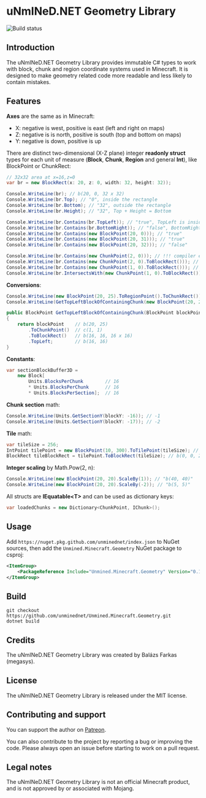 ﻿# uNmINeD.NET Geometry Library

![Build status](https://github.com/unminednet/unmined.minecraft.geometry/actions/workflows/publish.yml/badge.svg)

## Introduction

The uNmINeD.NET Geometry Library provides immutable C# types to work with block, chunk and region coordinate systems used in Minecraft.
It is designed to make geometry related code more readable and less likely to contain mistakes.

## Features

__Axes__ are the same as in Minecraft:

* X: negative is west, positive is east (left and right on maps)
* Z: negative is is north, positive is south (top and bottom on maps)
* Y: negative is down, positive is up

There are distinct two-dimensional (X-Z plane) integer __readonly struct__ types for each unit of measure (__Block__, __Chunk__, __Region__ and general __Int__), like BlockPoint or ChunkRect: 

```csharp
// 32x32 area at x=16,z=0
var br = new BlockRect(x: 20, z: 0, width: 32, height: 32));

Console.WriteLine(br); // b(20, 0, 32 x 32)
Console.WriteLine(br.Top); // "0", inside the rectangle
Console.WriteLine(br.Bottom); // "32", outside the rectangle
Console.WriteLine(br.Height); // "32", Top + Height = Bottom

Console.WriteLine(br.Contains(br.TopLeft)); // "true", TopLeft is inside the rectangle
Console.WriteLine(br.Contains(br.BottomRight)); // "false", BottomRight is outside the rectangle
Console.WriteLine(br.Contains(new BlockPoint(20, 0))); // "true"
Console.WriteLine(br.Contains(new BlockPoint(20, 31))); // "true"
Console.WriteLine(br.Contains(new BlockPoint(20, 32))); // "false"

Console.WriteLine(br.Contains(new ChunkPoint(2, 0))); // !!! compiler error
Console.WriteLine(br.Contains(new ChunkPoint(2, 0).ToBlockRect())); // "true"
Console.WriteLine(br.Contains(new ChunkPoint(1, 0).ToBlockRect())); // "false"
Console.WriteLine(br.IntersectsWith(new ChunkPoint(1, 0).ToBlockRect())); // "true"
```

__Conversions__:

```csharp
Console.WriteLine(new BlockPoint(20, 25).ToRegionPoint().ToChunkRect()); // "c(0, 0, 32 x 32)"
Console.WriteLine(GetTopLeftBlockOfContainingChunk(new BlockPoint(20, 25))); // "b(16, 16)"

public BlockPoint GetTopLeftBlockOfContainingChunk(BlockPoint blockPoint)
{
    return blockPoint    // b(20, 25)
        .ToChunkPoint()  // c(1, 1)
        .ToBlockRect()   // b(16, 16, 16 x 16)
        .TopLeft;        // b(16, 16)
}
```

__Constants__:

```csharp
var sectionBlockBuffer3D = 
    new Block[
        Units.BlocksPerChunk        // 16
        * Units.BlocksPerChunk      // 16
        * Units.BlocksPerSection];  // 16
```

__Chunk section__ math:

```csharp
Console.WriteLine(Units.GetSectionY(blockY: -16)); // -1
Console.WriteLine(Units.GetSectionY(blockY: -17)); // -2
```

__Tile__ math:

```csharp
var tileSize = 256;
IntPoint tilePoint = new BlockPoint(10, 300).ToTilePoint(tileSize); // (0, 1)
BlockRect tileBlockRect = tilePoint.ToBlockRect(tileSize); // b(0, 0, 256 x 256)
```

__Integer scaling__ by Math.Pow(2, n):

```csharp
Console.WriteLine(new BlockPoint(20, 20).ScaleBy(1)); // "b(40, 40)"
Console.WriteLine(new BlockPoint(20, 20).ScaleBy(-2)); // "b(5, 5)"
```

All structs are __IEquatable&lt;T&gt;__ and can be used as dictionary keys:

```csharp
var loadedChunks = new Dictionary<ChunkPoint, IChunk>();
```

## Usage

Add `https://nuget.pkg.github.com/unminednet/index.json` to NuGet sources, then add the `Unmined.Minecraft.Geometry` NuGet package to csproj:

```xml
<ItemGroup>
    <PackageReference Include="Unmined.Minecraft.Geometry" Version="0.1.1" />
</ItemGroup>
```

## Build

```shell
git checkout https://github.com/unminednet/Unmined.Minecraft.Geometry.git
dotnet build
```

## Credits

The uNmINeD.NET Geometry Library was created by Balázs Farkas (megasys).

## License

The uNmINeD.NET Geometry Library is released under the MIT license.

## Contributing and support

You can support the author on [Patreon](https://www.patreon.com/megasys).

You can also contribute to the project by reporting a bug or improving the code. Please always open an issue before starting to work on a pull request.

## Legal notes

The uNmINeD.NET Geometry Library is not an official Minecraft product, and is not approved by or associated with Mojang.
